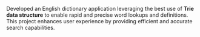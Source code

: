 Developed an English dictionary application leveraging the best use of **Trie data structure** to enable rapid and precise word lookups and definitions.   
This project enhances user experience by providing efficient and accurate search capabilities.
